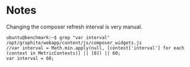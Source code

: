 # Notes

Changing the composer refresh interval is very manual.

    ubuntu@benchmark:~$ grep "var interval" /opt/graphite/webapp/content/js/composer_widgets.js
    //var interval = Math.min.apply(null, [context['interval'] for each (context in MetricContexts)] || [0]) || 60;
    var interval = 60;

